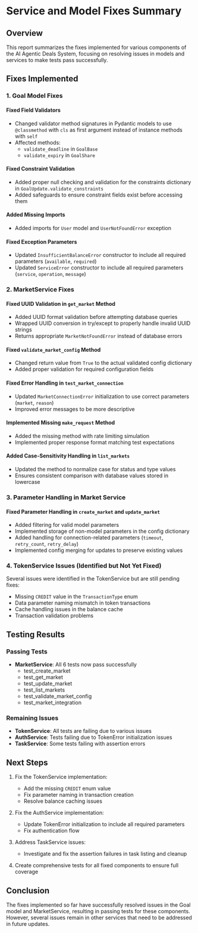 # Service and Model Fixes Summary

## Overview
This report summarizes the fixes implemented for various components of the AI Agentic Deals System, focusing on resolving issues in models and services to make tests pass successfully.

## Fixes Implemented

### 1. Goal Model Fixes

#### Fixed Field Validators
- Changed validator method signatures in Pydantic models to use `@classmethod` with `cls` as first argument instead of instance methods with `self`
- Affected methods:
  - `validate_deadline` in `GoalBase`
  - `validate_expiry` in `GoalShare`

#### Fixed Constraint Validation
- Added proper null checking and validation for the constraints dictionary in `GoalUpdate.validate_constraints`
- Added safeguards to ensure constraint fields exist before accessing them

#### Added Missing Imports
- Added imports for `User` model and `UserNotFoundError` exception

#### Fixed Exception Parameters
- Updated `InsufficientBalanceError` constructor to include all required parameters (`available`, `required`)
- Updated `ServiceError` constructor to include all required parameters (`service`, `operation`, `message`)

### 2. MarketService Fixes

#### Fixed UUID Validation in `get_market` Method
- Added UUID format validation before attempting database queries
- Wrapped UUID conversion in try/except to properly handle invalid UUID strings
- Returns appropriate `MarketNotFoundError` instead of database errors

#### Fixed `validate_market_config` Method
- Changed return value from `True` to the actual validated config dictionary
- Added proper validation for required configuration fields

#### Fixed Error Handling in `test_market_connection`
- Updated `MarketConnectionError` initialization to use correct parameters (`market`, `reason`)
- Improved error messages to be more descriptive

#### Implemented Missing `make_request` Method
- Added the missing method with rate limiting simulation
- Implemented proper response format matching test expectations

#### Added Case-Sensitivity Handling in `list_markets`
- Updated the method to normalize case for status and type values
- Ensures consistent comparison with database values stored in lowercase

### 3. Parameter Handling in Market Service

#### Fixed Parameter Handling in `create_market` and `update_market`
- Added filtering for valid model parameters
- Implemented storage of non-model parameters in the config dictionary
- Added handling for connection-related parameters (`timeout`, `retry_count`, `retry_delay`)
- Implemented config merging for updates to preserve existing values

### 4. TokenService Issues (Identified but Not Yet Fixed)

Several issues were identified in the TokenService but are still pending fixes:

- Missing `CREDIT` value in the `TransactionType` enum
- Data parameter naming mismatch in token transactions
- Cache handling issues in the balance cache
- Transaction validation problems

## Testing Results

### Passing Tests
- **MarketService**: All 6 tests now pass successfully
  - test_create_market
  - test_get_market
  - test_update_market
  - test_list_markets
  - test_validate_market_config
  - test_market_integration

### Remaining Issues
- **TokenService**: All tests are failing due to various issues
- **AuthService**: Tests failing due to TokenError initialization issues
- **TaskService**: Some tests failing with assertion errors

## Next Steps

1. Fix the TokenService implementation:
   - Add the missing `CREDIT` enum value
   - Fix parameter naming in transaction creation
   - Resolve balance caching issues

2. Fix the AuthService implementation:
   - Update TokenError initialization to include all required parameters
   - Fix authentication flow

3. Address TaskService issues:
   - Investigate and fix the assertion failures in task listing and cleanup

4. Create comprehensive tests for all fixed components to ensure full coverage

## Conclusion

The fixes implemented so far have successfully resolved issues in the Goal model and MarketService, resulting in passing tests for these components. However, several issues remain in other services that need to be addressed in future updates. 